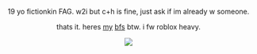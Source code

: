 <div align="center">

19 yo fictionkin FAG. w2i but c+h is fine, just ask if im already w someone.

thats it. heres [my](https://regretevator.fandom.com/wiki/Unpleasant) [bfs](https://block-tales.fandom.com/wiki/Griefer) btw. i fw roblox heavy.

</div>

<div align="center">

  ![](https://komarev.com/ghpvc/?username=rozzychill&color=fd2f00&style=plastic&label=potential-targets)
  
</div>
